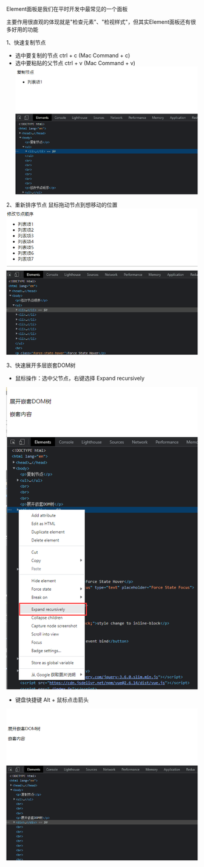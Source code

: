 Element面板是我们在平时开发中最常见的一个面板

主要作用很直观的体现就是"检查元素"、"检视样式"，但其实Element面板还有很多好用的功能

1、快速复制节点
* 选中要复制的节点 ctrl + c (Mac Command + c)
* 选中要粘贴的父节点 ctrl + v (Mac Command + v)
![复制节点](./imgs/copy.gif)

2、重新排序节点
鼠标拖动节点到想移动的位置
![移动节点](./imgs/reorder.gif)

3、快速展开多层嵌套DOM树
* 鼠标操作：选中父节点，右键选择 Expand recursively

![快速展开DOM-鼠标操作](./imgs/expand-dom-1.png)

* 键盘快捷键 Alt + 鼠标点击箭头

![快速展开DOM-快捷键](./imgs/expand-dom-2.gif)
